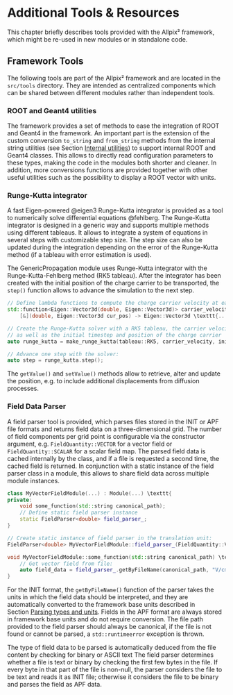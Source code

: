 Additional Tools & Resources
============================

This chapter briefly describes tools provided with the Allpix²
framework, which might be re-used in new modules or in standalone code.

Framework Tools
---------------

The following tools are part of the Allpix² framework and are located in
the `src/tools` directory. They are intended as centralized components
which can be shared between different modules rather than independent
tools.

### ROOT and Geant4 utilities

The framework provides a set of methods to ease the integration of ROOT
and Geant4 in the framework. An important part is the extension of the
custom conversion `to_string` and `from_string` methods from the
internal string utilities (see Section [Internal utilities](framework.md#internal-utilities)) to
support internal ROOT and Geant4 classes. This allows to directly read
configuration parameters to these types, making the code in the modules
both shorter and cleaner. In addition, more conversions functions are
provided together with other useful utilities such as the possibility to
display a ROOT vector with units.

### Runge-Kutta integrator

A fast Eigen-powered @eigen3 Runge-Kutta integrator is provided as a
tool to numerically solve differential equations @fehlberg. The
Runge-Kutta integrator is designed in a generic way and supports
multiple methods using different tableaus. It allows to integrate a
system of equations in several steps with customizable step size. The
step size can also be updated during the integration depending on the
error of the Runge-Kutta method (if a tableau with error estimation is
used).

The GenericPropagation module uses Runge-Kutta integrator with the
Runge-Kutta-Fehlberg method (RK5 tableau). After the integrator has been
created with the initial position of the charge carrier to be
transported, the `step()` function allows to advance the simulation to
the next step.

``` {.c++ frame="single" framesep="3pt" breaklines="true" tabsize="2" linenos=""}
// Define lambda functions to compute the charge carrier velocity at each step
std::function<Eigen::Vector3d(double, Eigen::Vector3d)> carrier_velocity =
    [&](double, Eigen::Vector3d cur_pos) -> Eigen::Vector3d \texttt{...};

// Create the Runge-Kutta solver with a RK5 tableau, the carrier velocity function to be used
// as well as the initial timestep and position of the charge carrier
auto runge_kutta = make_runge_kutta(tableau::RK5, carrier_velocity, initial_timestep, position);

// Advance one step with the solver:
auto step = runge_kutta.step();
```

The `getValue()` and `setValue()` methods allow to retrieve, alter and
update the position, e.g. to include additional displacements from
diffusion processes.

### Field Data Parser

A field parser tool is provided, which parses files stored in the INIT
or APF file formats and returns field data on a three-dimensional grid.
The number of field components per grid point is configurable via the
constructor argument, e.g. `FieldQuantity::VECTOR` for a vector field or
`FieldQuantity::SCALAR` for a scalar field map. The parsed field data is
cached internally by the class, and if a file is requested a second
time, the cached field is returned. In conjunction with a static
instance of the field parser class in a module, this allows to share
field data across multiple module instances.

``` {.c++ frame="single" framesep="3pt" breaklines="true" tabsize="2" linenos=""}
class MyVectorFieldModule(...) : Module(...) \texttt{
private:
    void some_function(std::string canonical_path);
    // Define static field parser instance
    static FieldParser<double> field_parser_;
}

// Create static instance of field parser in the translation unit:
FieldParser<double> MyVectorFieldModule::field_parser_(FieldQuantity::VECTOR);

void MyVectorFieldModule::some_function(std::string canonical_path) \texttt{
    // Get vector field from file:
    auto field_data = field_parser_.getByFileName(canonical_path, "V/cm");
}
```

For the INIT format, the `getByFileName()` function of the parser takes
the units in which the field data should be interpreted, and they are
automatically converted to the framework base units described in
Section [Parsing types and units](getting_started.md#parsing-types-and-units). Fields in the APF format are always stored
in framework base units and do not require conversion. The file path
provided to the field parser should always be canonical, if the file is
not found or cannot be parsed, a `std::runtimeerror` exception is
thrown.

The type of field data to be parsed is automatically deduced from the
file content by checking for binary or ASCII text The field parser
determines whether a file is text or binary by checking the first few
bytes in the file. If every byte in that part of the file is non-null,
the parser considers the file to be text and reads it as INIT file;
otherwise it considers the file to be binary and parses the field as APF
data.